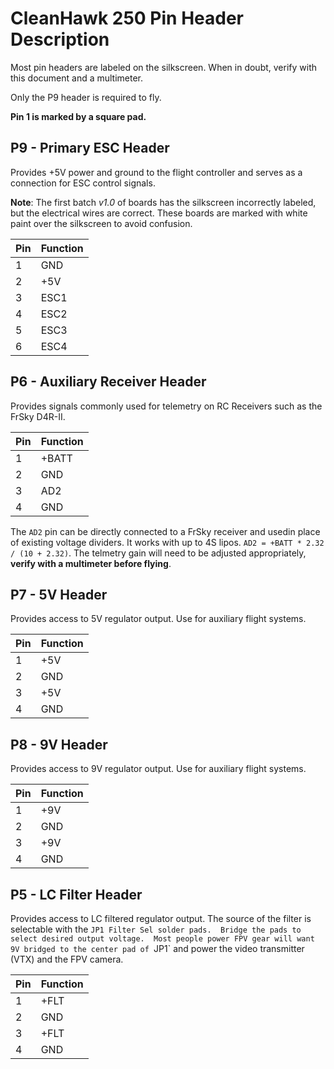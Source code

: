 # CleanHawk 250 Pin Header Description

Most pin headers are labeled on the silkscreen.  When in doubt, verify with this document and a multimeter.

Only the P9 header is required to fly.

**Pin 1 is marked by a square pad.**

## P9 - Primary ESC Header

Provides +5V power and ground to the flight controller and serves as a connection for ESC control signals.

**Note**: The first batch *v1.0* of boards has the silkscreen incorrectly labeled, but the electrical wires are correct.  These boards are marked with white paint over the silkscreen to avoid confusion. 

Pin | Function
----|---------
1   | GND
2   | +5V
3   | ESC1
4   | ESC2
5   | ESC3
6   | ESC4

## P6 - Auxiliary Receiver Header

Provides signals commonly used for telemetry on RC Receivers such as the FrSky D4R-II.

Pin | Function
----|---------
1   | +BATT
2   | GND
3   | AD2
4   | GND

The `AD2` pin can be directly connected to a FrSky receiver and usedin place of existing voltage dividers.  It works with up to 4S lipos. `AD2 = +BATT * 2.32 / (10 + 2.32)`.  The telmetry gain will need to be adjusted appropriately, **verify with a multimeter before flying**.

## P7 - 5V Header

Provides access to 5V regulator output.  Use for auxiliary flight systems.

Pin | Function
----|---------
1   | +5V
2   | GND
3   | +5V
4   | GND

## P8 - 9V Header

Provides access to 9V regulator output.  Use for auxiliary flight systems.

Pin | Function
----|---------
1   | +9V
2   | GND
3   | +9V
4   | GND


## P5 - LC Filter Header

Provides access to LC filtered regulator output.  The source of the filter is selectable with the `JP1 Filter Sel solder pads.  Bridge the pads to select desired output voltage.  Most people power FPV gear will want 9V bridged to the center pad of `JP1` and power the video transmitter (VTX) and the FPV camera.

Pin | Function
----|---------
1   | +FLT
2   | GND
3   | +FLT
4   | GND
